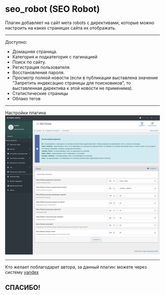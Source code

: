 # seo_robot (SEO Robot)

Плагин добавляет на сайт мета robots с директивами, которые можно настроить на каких страницах сайта их отображать.

-------------------

Доступно:
- Домашняя страница.
- Категория и подкатегория с пагинацией
- Поиск по сайту.
- Регистрация пользователя.
- Восстановления пароля.
- Просмотр полной новости (если в публикации выставлена значение "Запретить индексацию страницы для поисковиков", то выставленная директива к этой новости не применима).
- Статистические страницы
- Облако тегов

-------------------
Настройки плагина
![](https://github.com/KachalkinGeorg/seo_robot/blob/main/seo_robot.jpg?raw=true)

-------------------
Кто желает поблагодарит автора, за данный плагин:
можете через систему [yandex](https://yoomoney.ru/to/4100116753512518)

СПАСИБО!
-------------------